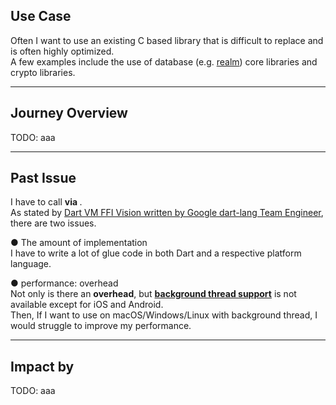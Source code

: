 <PageTitleHeader section="calling native C APIs" title="Use Case"/>

## Use Case

Often I want to use an existing C based library that is difficult to replace and is often highly optimized.  
A few examples include the use of database (e.g. [realm](https://github.com/realm/realm-core)) core libraries and crypto libraries.

---

<PageTitleHeader section="calling native C APIs" title="Journey Overview"/>

## Journey Overview

TODO: aaa

---

<PageTitleHeader section="calling native C APIs" title="Issues"/>

## Past Issue

I have to call <UniqueTerm val="native C APIs"/>  **via <a href="https://docs.flutter.dev/development/platform-integration/platform-channels" target="_blank"><TechnicalTerm val="Platform Channels"/></a>**.  
As stated by [Dart VM FFI Vision written by Google dart-lang Team Engineer](https://gist.github.com/mraleph/2582b57737711da40262fad71215d62e), there are two issues.

● The amount of implementation  
I have to write a lot of glue code in both Dart and a respective platform language.

● performance: <TechnicalTerm val="Platform Channels"/> overhead  
Not only is there an **overhead**, but **[background thread support](https://docs.flutter.dev/development/platform-integration/platform-channels#channels-and-platform-threading)** is not available except for iOS and Android.  
Then, If I want to use <UniqueTerm val="native C APIs"/>  on macOS/Windows/Linux with background thread, I would struggle to improve my performance.

---

<PageTitleHeader section="calling native C APIs" title="Impact"/>

## Impact by <TechnicalTerm val="dart:ffi"/>

TODO: aaa
